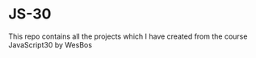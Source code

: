 # JS-30
This repo contains all the projects which I have created from the course JavaScript30 by WesBos
